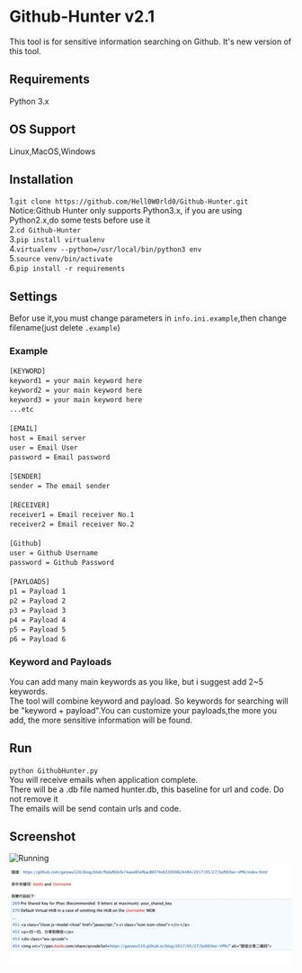 # Github-Hunter v2.1
This tool is for sensitive information searching on Github.
It's new version of this tool.
## Requirements
Python 3.x <br>
## OS Support
Linux,MacOS,Windows<br>
## Installation
1.`git clone https://github.com/Hell0W0rld0/Github-Hunter.git`<br>
Notice:Github Hunter only supports Python3.x, if you are using Python2.x,do some tests before use it<br>
2.`cd Github-Hunter`<br>
3.`pip install virtualenv`<br>
4.`virtualenv --python=/usr/local/bin/python3 env`<br>
5.`source venv/bin/activate`<br>
6.`pip install -r requirements`<br>
## Settings
Befor use it,you must change parameters in `info.ini.example`,then change filename(just delete `.example`)
### Example
`[KEYWORD]`<br>
`keyword1 = your main keyword here`<br>
`keyword2 = your main keyword here`<br>
`keyword3 = your main keyword here`<br>
`...etc`<br>
<br>
`[EMAIL]`<br>
`host = Email server`<br>
`user = Email User`<br>
`password = Email password`<br>
<br>
`[SENDER]`<br>
`sender = The email sender`<br>
<br>
`[RECEIVER]`<br>
`receiver1 = Email receiver No.1`<br>
`receiver2 = Email receiver No.2`<br>
<br>
`[Github]`<br>
`user = Github Username`<br>
`password = Github Password`<br>
<br>
`[PAYLOADS]`<br>
`p1 = Payload 1`<br>
`p2 = Payload 2`<br>
`p3 = Payload 3`<br>
`p4 = Payload 4`<br>
`p5 = Payload 5`<br>
`p6 = Payload 6`<br>
### Keyword and Payloads
You can add many main keywords as you like, but i suggest add 2~5 keywords.<br>
The tool will combine keyword and payload. So keywords for searching will be "keyword + payload".You can customize your payloads,the more you add, the more sensitive information will be found.
## Run
`python GithubHunter.py`<br>
You will receive emails when application complete.<br>
There will be a .db file named hunter.db, this baseline for url and code. Do not remove it<br>
The emails will be send contain urls and code.
## Screenshot
![Running](https://github.com/Hell0W0rld0/Github-Hunter/blob/master/1.jpg)
<br>
![Result](https://github.com/Hell0W0rld0/Github-Hunter/blob/master/2.jpg)
